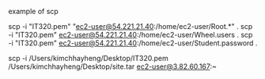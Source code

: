 example of scp

scp -i "IT320.pem" "ec2-user@54.221.21.40:/home/ec2-user/Root.*" .
scp -i "IT320.pem" ec2-user@54.221.21.40:/home/ec2-user/Wheel.users .
scp -i "IT320.pem" ec2-user@54.221.21.40:/home/ec2-user/Student.password .


scp -i /Users/kimchhayheng/Desktop/IT320.pem /Users/kimchhayheng/Desktop/site.tar ec2-user@3.82.60.167:~
